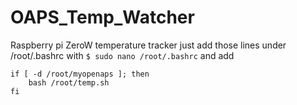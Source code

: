 # OAPS_Temp_Watcher
Raspberry pi ZeroW temperature tracker just add those lines under /root/.bashrc with
`$ sudo nano /root/.bashrc`
and add
```
if [ -d /root/myopenaps ]; then
	bash /root/temp.sh
fi
```
